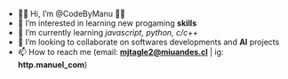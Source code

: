 - 👋🏻 Hi, I’m @CodeByManu 🤙🏻
- 👀 I’m interested in learning new progaming **skills**
- 🌱 I’m currently learning *javascript, python, c/c++*
- 💞️ I’m looking to collaborate on softwares developments and **AI** projects
- 📫 How to reach me (email: **mjtagle2@miuandes.cl**  |  ig: **http.manuel_com**)

<!---
CodeByManu/CodeByManu is a ✨ special ✨ repository because its `README.md` (this file) appears on your GitHub profile.
You can click the Preview link to take a look at your changes.
--->
